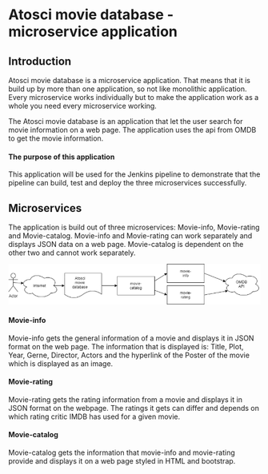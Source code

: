 # Atosci movie database - microservice application

## Introduction
Atosci movie database is a microservice application. That means that it is build up by more than one application, so not like monolithic application.
Every microservice works individually but to make the application work as a whole you need every microservice working.

The Atosci movie database is an application that let the user search for movie information on a web page. The application uses the api from OMDB to get the movie information.

#### The purpose of this application

This application will be used for the Jenkins pipeline to demonstrate that the pipeline can build, test and deploy the three microservices successfully.


## Microservices

The application is build out of three microservices: Movie-info, Movie-rating and Movie-catalog.
Movie-info and Movie-rating can work separately and displays JSON data on a web page. Movie-catalog is dependent on the other two and cannot work separately.

[image]: Microservices.png

![microservices][image]


#### Movie-info

Movie-info gets the general information of a movie and displays it in JSON format on the web page.
The information that is displayed is: Title, Plot, Year, Gerne, Director, Actors and the hyperlink of the Poster of the movie which is displayed as an image.

#### Movie-rating

Movie-rating gets the rating information from a movie and displays it in JSON format on the webpage.
The ratings it gets can differ and depends on which rating critic IMDB has used for a given movie.


#### Movie-catalog

Movie-catalog gets the information that movie-info and movie-rating provide and displays it on a web page styled in HTML and bootstrap.
